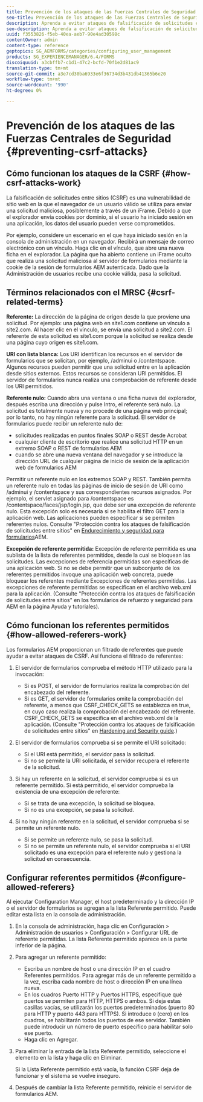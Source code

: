 ```yaml
---
title: Prevención de los ataques de las Fuerzas Centrales de Seguridad
seo-title: Prevención de los ataques de las Fuerzas Centrales de Seguridad
description: Aprenda a evitar ataques de falsificación de solicitudes entre sitios (CSRF) y a evitar que los datos de los usuarios se vean comprometidos.
seo-description: Aprenda a evitar ataques de falsificación de solicitudes entre sitios (CSRF) y a evitar que los datos de los usuarios se vean comprometidos.
uuid: f3553826-f5eb-40ea-aeb7-90e4ad30598c
contentOwner: admin
content-type: reference
geptopics: SG_AEMFORMS/categories/configuring_user_management
products: SG_EXPERIENCEMANAGER/6.4/FORMS
discoiquuid: a3cbffb7-c1d1-47c2-bcfd-70f1e2d81ac9
translation-type: tm+mt
source-git-commit: a3e7cd30ba6933e6f36734d3b431db41365b6e20
workflow-type: tm+mt
source-wordcount: '990'
ht-degree: 0%

---
```



# Prevención de los ataques de las Fuerzas Centrales de Seguridad {#preventing-csrf-attacks}

## Cómo funcionan los ataques de la CSRF {#how-csrf-attacks-work}

La falsificación de solicitudes entre sitios (CSRF) es una vulnerabilidad de sitio web en la que el navegador de un usuario válido se utiliza para enviar una solicitud maliciosa, posiblemente a través de un iFrame. Debido a que el explorador envía cookies por dominio, si el usuario ha iniciado sesión en una aplicación, los datos del usuario pueden verse comprometidos.

Por ejemplo, considere un escenario en el que haya iniciado sesión en la consola de administración en un navegador. Recibirá un mensaje de correo electrónico con un vínculo. Haga clic en el vínculo, que abre una nueva ficha en el explorador. La página que ha abierto contiene un iFrame oculto que realiza una solicitud maliciosa al servidor de formularios mediante la cookie de la sesión de formularios AEM autenticada. Dado que la Administración de usuarios recibe una cookie válida, pasa la solicitud.

## Términos relacionados con el MRSC {#csrf-related-terms}

**Referente:** La dirección de la página de origen desde la que proviene una solicitud. Por ejemplo: una página web en site1.com contiene un vínculo a site2.com. Al hacer clic en el vínculo, se envía una solicitud a site2.com. El referente de esta solicitud es site1.com porque la solicitud se realiza desde una página cuyo origen es site1.com.

**URI con lista blanca:** Los URI identifican los recursos en el servidor de formularios que se solicitan, por ejemplo, /adminui o /contentspace. Algunos recursos pueden permitir que una solicitud entre en la aplicación desde sitios externos. Estos recursos se consideran URI permitidos. El servidor de formularios nunca realiza una comprobación de referente desde los URI permitidos.

**Referente nulo:** Cuando abra una ventana o una ficha nueva del explorador, después escriba una dirección y pulse Intro, el referente será nulo. La solicitud es totalmente nueva y no procede de una página web principal; por lo tanto, no hay ningún referente para la solicitud. El servidor de formularios puede recibir un referente nulo de:

* solicitudes realizadas en puntos finales SOAP o REST desde Acrobat
* cualquier cliente de escritorio que realice una solicitud HTTP en un extremo SOAP o REST de formularios AEM
* cuando se abre una nueva ventana del navegador y se introduce la dirección URL de cualquier página de inicio de sesión de la aplicación web de formularios AEM

Permitir un referente nulo en los extremos SOAP y REST. También permita un referente nulo en todas las páginas de inicio de sesión de URI como /adminui y /contentspace y sus correspondientes recursos asignados. Por ejemplo, el servlet asignado para /contentspace es /contentspace/faces/jsp/login.jsp, que debe ser una excepción de referente nulo. Esta excepción solo es necesaria si se habilita el filtro GET para la aplicación web. Las aplicaciones pueden especificar si se permiten referentes nulos. Consulte &quot;Protección contra los ataques de falsificación de solicitudes entre sitios&quot; en [Endurecimiento y seguridad para formularios](https://help.adobe.com/en_US/livecycle/11.0/HardeningSecurity/index.html)AEM.

**Excepción de referente permitida:** Excepción de referente permitida es una sublista de la lista de referentes permitidos, desde la cual se bloquean las solicitudes. Las excepciones de referencia permitidas son específicas de una aplicación web. Si no se debe permitir que un subconjunto de los referentes permitidos invoque una aplicación web concreta, puede bloquear los referentes mediante Excepciones de referentes permitidas. Las excepciones de referente permitidas se especifican en el archivo web.xml para la aplicación. (Consulte &quot;Protección contra los ataques de falsificación de solicitudes entre sitios&quot; en los formularios de refuerzo y seguridad para AEM en la página Ayuda y tutoriales).

## Cómo funcionan los referentes permitidos {#how-allowed-referers-work}

Los formularios AEM proporcionan un filtrado de referentes que puede ayudar a evitar ataques de CSRF. Así funciona el filtrado de referentes:

1. El servidor de formularios comprueba el método HTTP utilizado para la invocación:

   * Si es POST, el servidor de formularios realiza la comprobación del encabezado del referente.
   * Si es GET, el servidor de formularios omite la comprobación del referente, a menos que CSRF_CHECK_GETS se establezca en true, en cuyo caso realiza la comprobación del encabezado del referente. CSRF_CHECK_GETS se especifica en el archivo web.xml de la aplicación. (Consulte &quot;Protección contra los ataques de falsificación de solicitudes entre sitios&quot; en [Hardening and Security guide](https://help.adobe.com/en_US/livecycle/11.0/HardeningSecurity/index.html).)

1. El servidor de formularios comprueba si se permite el URI solicitado:

   * Si el URI está permitido, el servidor pasa la solicitud.
   * Si no se permite la URI solicitada, el servidor recupera el referente de la solicitud.

1. Si hay un referente en la solicitud, el servidor comprueba si es un referente permitido. Si está permitido, el servidor comprueba la existencia de una excepción de referente:

   * Si se trata de una excepción, la solicitud se bloquea.
   * Si no es una excepción, se pasa la solicitud.

1. Si no hay ningún referente en la solicitud, el servidor comprueba si se permite un referente nulo.

   * Si se permite un referente nulo, se pasa la solicitud.
   * Si no se permite un referente nulo, el servidor comprueba si el URI solicitado es una excepción para el referente nulo y gestiona la solicitud en consecuencia.

## Configurar referentes permitidos {#configure-allowed-referers}

Al ejecutar Configuration Manager, el host predeterminado y la dirección IP o el servidor de formularios se agregan a la lista Referente permitido. Puede editar esta lista en la consola de administración.

1. En la consola de administración, haga clic en Configuración > Administración de usuarios > Configuración > Configurar URL de referente permitidas. La lista Referente permitido aparece en la parte inferior de la página.
1. Para agregar un referente permitido:

   * Escriba un nombre de host o una dirección IP en el cuadro Referentes permitidos. Para agregar más de un referente permitido a la vez, escriba cada nombre de host o dirección IP en una línea nueva.
   * En los cuadros Puerto HTTP y Puertos HTTPS, especifique qué puertos se permiten para HTTP, HTTPS o ambos. Si deja estas casillas vacías, se utilizarán los puertos predeterminados (puerto 80 para HTTP y puerto 443 para HTTPS). Si introduce `0` (cero) en los cuadros, se habilitarán todos los puertos de ese servidor. También puede introducir un número de puerto específico para habilitar solo ese puerto.
   * Haga clic en Agregar.

1. Para eliminar la entrada de la lista Referente permitido, seleccione el elemento en la lista y haga clic en Eliminar.

   Si la Lista Referente permitido está vacía, la función CSRF deja de funcionar y el sistema se vuelve inseguro.

1. Después de cambiar la lista Referente permitido, reinicie el servidor de formularios AEM.

